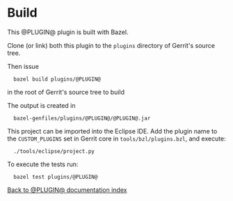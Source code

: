 Build
=====

This @PLUGIN@ plugin is built with Bazel.

Clone (or link) both this plugin to the `plugins` directory of Gerrit's source tree.


Then issue

```
  bazel build plugins/@PLUGIN@
```

in the root of Gerrit's source tree to build

The output is created in

```
  bazel-genfiles/plugins/@PLUGIN@/@PLUGIN@.jar
```

This project can be imported into the Eclipse IDE.
Add the plugin name to the `CUSTOM_PLUGINS` set in
Gerrit core in `tools/bzl/plugins.bzl`, and execute:

```
  ./tools/eclipse/project.py
```

To execute the tests run:

```
  bazel test plugins/@PLUGIN@
```

[Back to @PLUGIN@ documentation index][index]

[index]: index.html
